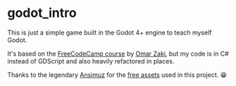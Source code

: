 # godot_intro
This is just a simple game built in the Godot 4+ engine to teach myself Godot.

It's based on the [FreeCodeCamp course](https://www.youtube.com/watch?v=S8lMTwSRoRg&t=982s) by [Omar Zaki](https://www.youtube.com/channel/UC_DV_XlyV-JXmAjUjg68ROg), but my code is in C# instead of GDScript and also heavily refactored in places.

Thanks to the legendary [Ansimuz](https://ansimuz.itch.io/) for the [free assets](https://ansimuz.itch.io/sunny-land-pixel-game-art) used in this project. 😁
